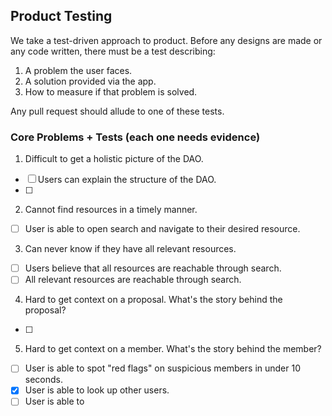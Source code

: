 ## Product Testing

We take a test-driven approach to product. Before any designs are made or any code written, there must be a test describing:

1. A problem the user faces.
2. A solution provided via the app.
3. How to measure if that problem is solved.

Any pull request should allude to one of these tests.

### Core Problems + Tests (each one needs evidence)

1. Difficult to get a holistic picture of the DAO.

- [ ] Users can explain the structure of the DAO.
- [ ]

2. Cannot find resources in a timely manner.

- [ ] User is able to open search and navigate to their desired resource.

3. Can never know if they have all relevant resources.

- [ ] Users believe that all resources are reachable through search.
- [ ] All relevant resources are reachable through search.

4. Hard to get context on a proposal. What's the story behind the proposal?

- [ ]

5. Hard to get context on a member. What's the story behind the member?

- [ ] User is able to spot "red flags" on suspicious members in under 10 seconds.
- [x] User is able to look up other users.
- [ ] User is able to
